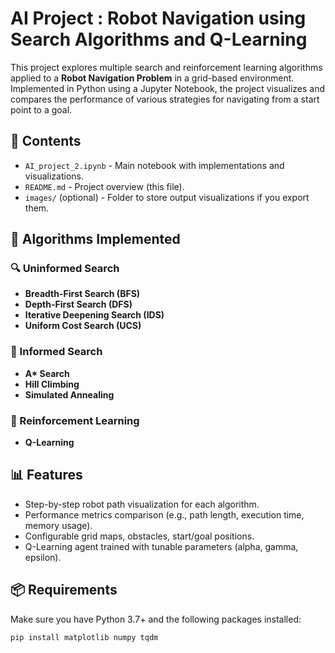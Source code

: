 # AI Project : Robot Navigation using Search Algorithms and Q-Learning

This project explores multiple search and reinforcement learning algorithms applied to a **Robot Navigation Problem** in a grid-based environment. Implemented in Python using a Jupyter Notebook, the project visualizes and compares the performance of various strategies for navigating from a start point to a goal.

## 📁 Contents

- `AI_project_2.ipynb` - Main notebook with implementations and visualizations.
- `README.md` - Project overview (this file).
- `images/` (optional) - Folder to store output visualizations if you export them.

## 🚀 Algorithms Implemented

### 🔍 Uninformed Search
- **Breadth-First Search (BFS)**
- **Depth-First Search (DFS)**
- **Iterative Deepening Search (IDS)**
- **Uniform Cost Search (UCS)**

### 🧠 Informed Search
- **A\* Search**
- **Hill Climbing**
- **Simulated Annealing**

### 🤖 Reinforcement Learning
- **Q-Learning**

## 📊 Features

- Step-by-step robot path visualization for each algorithm.
- Performance metrics comparison (e.g., path length, execution time, memory usage).
- Configurable grid maps, obstacles, start/goal positions.
- Q-Learning agent trained with tunable parameters (alpha, gamma, epsilon).

## 📦 Requirements

Make sure you have Python 3.7+ and the following packages installed:

```bash
pip install matplotlib numpy tqdm
